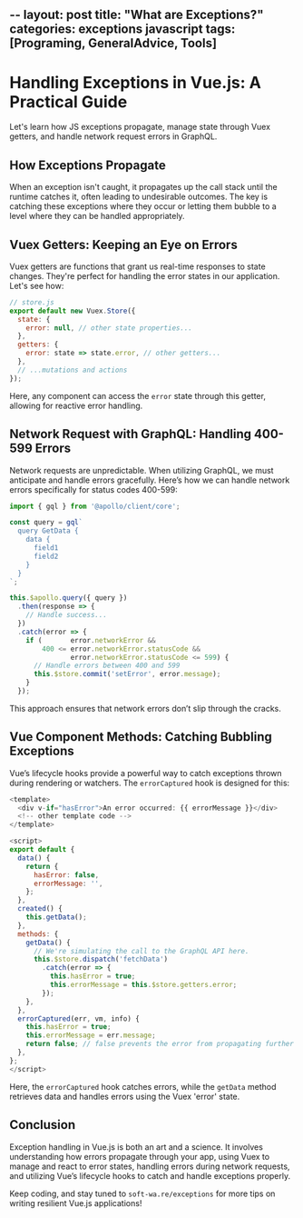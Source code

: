 --
layout: post
title:  "What are Exceptions?"
categories: exceptions javascript
tags: [Programing, GeneralAdvice, Tools]
---

# Handling Exceptions in Vue.js: A Practical Guide

Let's learn how JS exceptions propagate, manage state through Vuex getters, and handle network request errors in GraphQL.

## How Exceptions Propagate

When an exception isn't caught, it propagates up the call stack until the runtime catches it, often leading to undesirable outcomes. The key is catching these exceptions where they occur or letting them bubble to a level where they can be handled appropriately.

## Vuex Getters: Keeping an Eye on Errors

Vuex getters are functions that grant us real-time responses to state changes. They're perfect for handling the error states in our application. Let's see how:

```javascript
// store.js
export default new Vuex.Store({
  state: {
    error: null, // other state properties...
  },
  getters: {
    error: state => state.error, // other getters...
  },
  // ...mutations and actions
});
```

Here, any component can access the `error` state through this getter, allowing for reactive error handling.

## Network Request with GraphQL: Handling 400-599 Errors

Network requests are unpredictable. When utilizing GraphQL, we must anticipate and handle errors gracefully. Here’s how we can handle network errors specifically for status codes 400-599:

```javascript
import { gql } from '@apollo/client/core';

const query = gql`
  query GetData {
    data {
      field1
      field2
    }
  }
`;

this.$apollo.query({ query })
  .then(response => {
    // Handle success...
  })
  .catch(error => {
    if (       error.networkError && 
        400 <= error.networkError.statusCode && 
               error.networkError.statusCode <= 599) {
      // Handle errors between 400 and 599
      this.$store.commit('setError', error.message);
    }
  });
```

This approach ensures that network errors don’t slip through the cracks.

## Vue Component Methods: Catching Bubbling Exceptions

Vue’s lifecycle hooks provide a powerful way to catch exceptions thrown during rendering or watchers. The `errorCaptured` hook is designed for this:

```javascript
<template>
  <div v-if="hasError">An error occurred: {{ errorMessage }}</div>
  <!-- other template code -->
</template>

<script>
export default {
  data() {
    return {
      hasError: false,
      errorMessage: '',
    };
  },
  created() {
    this.getData();
  },
  methods: {
    getData() {
      // We're simulating the call to the GraphQL API here.
      this.$store.dispatch('fetchData')
        .catch(error => {
          this.hasError = true;
          this.errorMessage = this.$store.getters.error;
        });
    },
  },
  errorCaptured(err, vm, info) {
    this.hasError = true;
    this.errorMessage = err.message;
    return false; // false prevents the error from propagating further
  },
};
</script>
```

Here, the `errorCaptured` hook catches errors, while the `getData` method retrieves data and handles errors using the Vuex 'error' state.

## Conclusion

Exception handling in Vue.js is both an art and a science. It involves understanding how errors propagate through your app, using Vuex to manage and react to error states, handling errors during network requests, and utilizing Vue’s lifecycle hooks to catch and handle exceptions properly.

Keep coding, and stay tuned to `soft-wa.re/exceptions` for more tips on writing resilient Vue.js applications!
